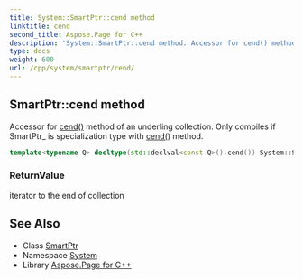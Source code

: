 ```yaml
---
title: System::SmartPtr::cend method
linktitle: cend
second_title: Aspose.Page for C++
description: 'System::SmartPtr::cend method. Accessor for cend() method of an underling collection. Only compiles if SmartPtr_ is specialization type with cend() method in C++.'
type: docs
weight: 600
url: /cpp/system/smartptr/cend/
---
```

## SmartPtr::cend method


Accessor for [cend()](./) method of an underling collection. Only compiles if SmartPtr_ is specialization type with [cend()](./) method.

```cpp
template<typename Q> decltype(std::declval<const Q>().cend()) System::SmartPtr<T>::cend() const
```


### ReturnValue

iterator to the end of collection

## See Also

* Class [SmartPtr](../)
* Namespace [System](../../)
* Library [Aspose.Page for C++](../../../)
